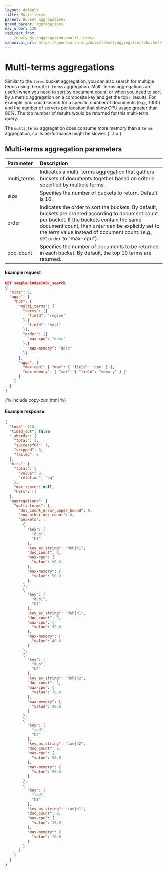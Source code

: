 ```yaml
---
layout: default
title: Multi-terms
parent: Bucket aggregations
grand_parent: Aggregations
nav_order: 130
redirect_from:
  - /query-dsl/aggregations/multi-terms/
canonical_url: https://opensearch.org/docs/latest/aggregations/bucket/multi-terms/
---
```


# Multi-terms aggregations

Similar to the `terms` bucket aggregation, you can also search for multiple terms using the `multi_terms` aggregation. Multi-terms aggregations are useful when you need to sort by document count, or when you need to sort by a metric aggregation on a composite key and get the top `n` results. For example, you could search for a specific number of documents (e.g., 1000) and the number of servers per location that show CPU usage greater than 90%. The top number of results would be returned for this multi-term query.

The `multi_terms` aggregation does consume more memory than a `terms` aggregation, so its performance might be slower.
{: .tip }

## Multi-terms aggregation parameters

Parameter | Description
:--- | :---
multi_terms | Indicates a multi-terms aggregation that gathers buckets of documents together based on criteria specified by multiple terms.
size | Specifies the number of buckets to return. Default is 10.
order | Indicates the order to sort the buckets. By default, buckets are ordered according to document count per bucket. If the buckets contain the same document count, then `order` can be explicitly set to the term value instead of document count. (e.g., set `order` to "max-cpu").
doc_count | Specifies the number of documents to be returned in each bucket. By default, the top 10 terms are returned.

#### Example request

```json
GET sample-index100/_search
{
  "size": 0, 
  "aggs": {
    "hot": {
      "multi_terms": {
        "terms": [{
          "field": "region" 
        },{
          "field": "host" 
        }],
        "order": [{
          "max-cpu": "desc"
        },{
          "max-memory": "desc"
        }]
      },
      "aggs": {
        "max-cpu": { "max": { "field": "cpu" } },
        "max-memory": { "max": { "field": "memory" } }
      }      
    }
  }
}
```
{% include copy-curl.html %}

#### Example response

```json
{
  "took": 118,
  "timed_out": false,
  "_shards": {
    "total": 1,
    "successful": 1,
    "skipped": 0,
    "failed": 0
  },
  "hits": {
    "total": {
      "value": 8,
      "relation": "eq"
    },
    "max_score": null,
    "hits": []
  },
  "aggregations": {
    "multi-terms": {
      "doc_count_error_upper_bound": 0,
      "sum_other_doc_count": 0,
      "buckets": [
        {
          "key": [
            "dub",
            "h1"
          ],
          "key_as_string": "dub|h1",
          "doc_count": 2,
          "max-cpu": {
            "value": 90.0
          },
          "max-memory": {
            "value": 50.0
          }
        },
        {
          "key": [
            "dub1",
            "h1"
          ],
          "key_as_string": "dub|h1",
          "doc_count": 2,
          "max-cpu": {
            "value": 90.0
          },
          "max-memory": {
            "value": 40.0
          }
        },
        {
          "key": [
            "dub",
            "h2"
          ],
          "key_as_string": "dub|h2",
          "doc_count": 2,
          "max-cpu": {
            "value": 70.0
          },
          "max-memory": {
            "value": 90.0
          }
        },
        {
          "key": [
            "iad",
            "h2"
          ],
          "key_as_string": "iad|h2",
          "doc_count": 2,
          "max-cpu": {
            "value": 50.0
          },
          "max-memory": {
            "value": 50.0
          }
        },
        {
          "key": [
            "iad",
            "h1"
          ],
          "key_as_string": "iad|h1",
          "doc_count": 2,
          "max-cpu": {
            "value": 15.0
          },
          "max-memory": {
            "value": 20.0
          }
        }
      ]
    }
  }
}
```
